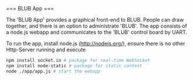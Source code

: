 === BLUB App ===

The 'BLUB App' provides a graphical front-end to BLUB. People can draw together, and there is an option to administrate 'BLUB'. The app consists of a node.js webapp and communicates to the 'BLUB' control board by UART.

To run the app, install node.js (http://nodejs.org/), ensure there is no other Http-Server running and execute

```sh
npm install socket.io # package for real-time WebSocket
npm install node-static # package for static content
node ./app/app.js # start the webapp
```
